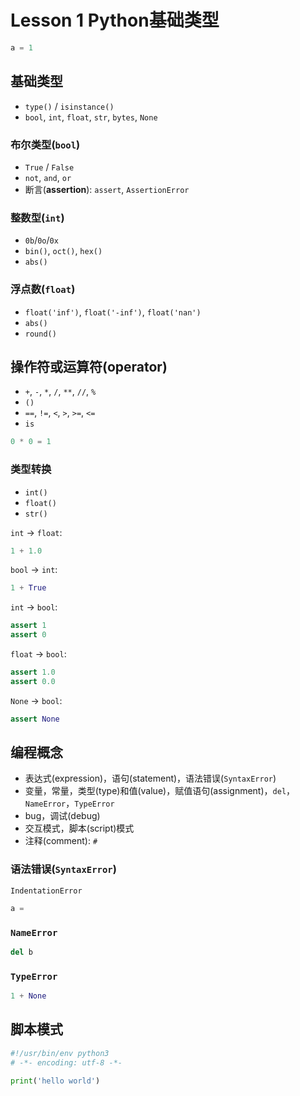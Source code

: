 # Lesson 1 Python基础类型

```python
a = 1
```

## 基础类型

- `type()` / `isinstance()`
- `bool`, `int`, `float`, `str`, `bytes`, `None`

### 布尔类型(`bool`)

- `True` / `False`
- `not`, `and`, `or`
- 断言(**assertion**): `assert`, `AssertionError`

### 整数型(`int`)

- `0b`/`0o`/`0x`
- `bin()`, `oct()`, `hex()`
- `abs()`

### 浮点数(`float`)

- `float('inf')`, `float('-inf')`, `float('nan')`
- `abs()`
- `round()`

## 操作符或运算符(operator)

- `+`, `-`, `*`, `/`, `**`, `//`, `%`
- `()`
- `==`, `!=`, `<`, `>`, `>=`, `<=`
- `is`

```python
0 * 0 = 1
```

### 类型转换

- `int()`
- `float()`
- `str()`

`int` -> `float`:

```python
1 + 1.0
```

`bool` -> `int`:

```python
1 + True
```

`int` -> `bool`:

```python
assert 1
assert 0
```

`float` -> `bool`:

```python
assert 1.0
assert 0.0
```

`None` -> `bool`:

```python
assert None
```

## 编程概念

- 表达式(expression)，语句(statement)，语法错误(`SyntaxError`)
- 变量，常量，类型(type)和值(value)，赋值语句(assignment)，`del`，`NameError`，`TypeError`
- bug，调试(debug)
- 交互模式，脚本(script)模式
- 注释(comment): `#`

### 语法错误(`SyntaxError`)

`IndentationError`

```python
a =
```

### `NameError`

```python
del b
```

### `TypeError`

```python
1 + None
```

## 脚本模式

```python
#!/usr/bin/env python3
# -*- encoding: utf-8 -*-

print('hello world')
```
